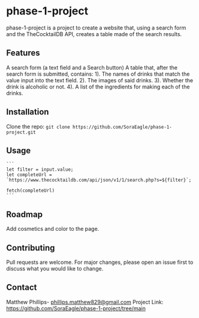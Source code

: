 <!-- Name -->
# phase-1-project

<!-- ## Description -->
phase-1-project is a project to create a website that, using a search form and the TheCocktailDB API,
creates a table made of the search results.

## Features
A search form (a text field and a Search button)
A table that, after the search form is submitted, contains:
    1). The names of drinks that match the value input into the text field.
    2). The images of said drinks.
    3). Whether the drink is alcoholic or not.
    4). A list of the ingredients for making each of the drinks.


<!-- ## Visuals -->

<!-- Link to YouTube video -->


## Installation
Clone the repo:
    ```
    git clone https://github.com/SoraEagle/phase-1-project.git
    ```


## Usage
    ```
    let filter = input.value;
    let completeUrl = `https://www.thecocktaildb.com/api/json/v1/1/search.php?s=${filter}`;

    fetch(completeUrl)
    ```


## Roadmap
Add cosmetics and color to the page.


## Contributing
Pull requests are welcome. For major changes, please open an issue first to discuss what you would like to change.


## Contact
Matthew Phillips- phillips.matthew829@gmail.com
Project Link: https://github.com/SoraEagle/phase-1-project/tree/main